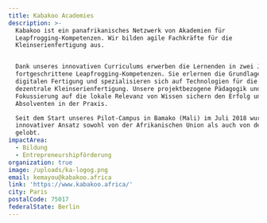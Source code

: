 ```yaml
---
title: Kabakoo Academies
description: >-
  Kabakoo ist ein panafrikanisches Netzwerk von Akademien für
  Leapfrogging-Kompetenzen. Wir bilden agile Fachkräfte für die
  Kleinserienfertigung aus.


  Dank unseres innovativen Curriculums erwerben die Lernenden in zwei Jahren
  fortgeschrittene Leapfrogging-Kompetenzen. Sie erlernen die Grundlagen der
  digitalen Fertigung und spezialisieren sich auf Technologien für die
  dezentrale Kleinserienfertigung. Unsere projektbezogene Pädagogik und
  Fokussierung auf die lokale Relevanz von Wissen sichern den Erfolg unserer
  Absolventen in der Praxis.

  Seit dem Start unseres Pilot-Campus in Bamako (Mali) im Juli 2018 wurde unser
  innovativer Ansatz sowohl von der Afrikanischen Union als auch von der UNESCO
  gelobt.
impactArea:
  - Bildung
  - Entrepreneurshipförderung
organization: true
image: /uploads/ka-logog.png
email: kemayou@kabakoo.africa
link: 'https://www.kabakoo.africa/'
city: Paris
postalCode: 75017
federalState: Berlin
---
```


